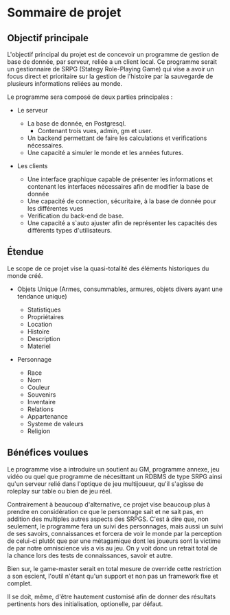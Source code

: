 # Sommaire de projet

## Objectif principale

L'objectif principal du projet est de concevoir un programme de gestion de base de donnée, par serveur, reliée a un client local.
Ce programme serait un gestionnaire de SRPG (Stategy Role-Playing Game) qui vise a avoir un focus direct et prioritaire sur la gestion de l'histoire par la sauvegarde de plusieurs informations reliées au monde.

Le programme sera composé de deux parties principales :

- Le serveur
    - La base de donnée, en Postgresql.
        - Contenant trois vues, admin, gm et user.
    - Un backend permettant de faire les calculations et verifications nécessaires.
    - Une capacité a simuler le monde et les années futures.

- Les clients
    - Une interface graphique capable de présenter les informations et contenant les interfaces nécessaires afin de modifier la base de donnée
    - Une capacité de connection, sécuritaire, à la base de donnée pour les différentes vues
    - Verification du back-end de base.
    - Une capacité a s`auto ajuster afin de représenter les capacités des différents types d'utilisateurs.

## Étendue
Le scope de ce projet vise la quasi-totalité des éléments historiques du monde créé.

- Objets Unique (Armes, consummables, armures, objets divers ayant une tendance unique)
    - Statistiques
    - Propriétaires
    - Location
    - Histoire
    - Description
    - Materiel

- Personnage
    - Race
    - Nom
    - Couleur
    - Souvenirs
    - Inventaire
    - Relations
    - Appartenance
    - Systeme de valeurs
    - Religion


## Bénéfices voulues

Le programme vise a introduire un soutient au GM, programme annexe, jeu vidéo ou quel que programme de nécesittant un RDBMS de type SRPG ainsi qu'un serveur relié dans l'optique de jeu multijoueur, qu'il s'agisse de roleplay sur table ou bien de jeu réel.

Contrairement à beaucoup d'alternative, ce projet vise beaucoup plus à prendre en considération ce que le personnage sait et ne sait pas, en addition des multiples autres aspects des SRPGS. C'est à dire que, non seulement, le programme fera un suivi des personnages, mais aussi un suivi de ses savoirs, connaissances et forcera de voir le monde par la perception de celui-ci plutôt que par une métagamique dont les joueurs sont la victime de par notre omniscience vis a vis au jeu. On y voit donc un retrait total de la chance lors des tests de connaissances, savoir et autre.

Bien sur, le game-master serait en total mesure de override cette restriction a son escient, l'outil n'étant qu'un support et non pas un framework fixe et complet.

Il se doit, même, d'être hautement customisé afin de donner des résultats pertinents hors des initialisation, optionelle, par défaut.
